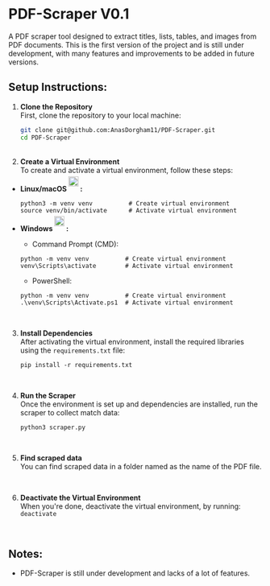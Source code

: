 # PDF-Scraper V0.1
A PDF scraper tool designed to extract titles, lists, tables, and images from PDF documents. This is the first version of the project and is still under development, with many features and improvements to be added in future versions.

## Setup Instructions:

1. **Clone the Repository** <br />
   First, clone the repository to your local machine:
   ```bash
   git clone git@github.com:AnasDorgham11/PDF-Scraper.git
   cd PDF-Scraper
   ```
      <br />
2. **Create a Virtual Environment** <br />
   To create and activate a virtual environment, follow these steps:
- **<div style="display: flex; align-items: bottom;"><span>Linux/macOS </span><a href="https://skillicons.dev"><img src="https://skillicons.dev/icons?i=linux&theme=light" alt="linux" width="20px" height="20px" style="position: relative; top: -10px;"/></a> :</div>** 
   ```
   python3 -m venv venv          # Create virtual environment
   source venv/bin/activate      # Activate virtual environment
   ```


- **<div style="display: flex; align-items: bottom;"><span>Windows </span><a href="https://skillicons.dev"><img src="https://skillicons.dev/icons?i=windows&theme=light" alt="Windows" width="20px" height="20px" style="position: relative; top: -10px;"/></a> :</div>** 
    - Command Prompt (CMD):
    ```
    python -m venv venv          # Create virtual environment
    venv\Scripts\activate        # Activate virtual environment
    ```
    - PowerShell:
    ```
    python -m venv venv          # Create virtual environment
    .\venv\Scripts\Activate.ps1  # Activate virtual environment
    ```
     <br />
3. **Install Dependencies**<br />
   After activating the virtual environment, install the required libraries using the ```requirements.txt``` file:
   ```
   pip install -r requirements.txt
   ```


   <br />
4. **Run the Scraper**<br />
   Once the environment is set up and dependencies are installed, run the scraper to collect match data:
   ```
   python3 scraper.py
   ```

   <br />
5. **Find scraped data**<br />
   You can find scraped data in a folder named as the name of the PDF file.

   <br />
6. **Deactivate the Virtual Environment**<br />
   When you're done, deactivate the virtual environment, by running:
   ```deactivate```

   <br />
## Notes:
   - PDF-Scraper is still under development and lacks of a lot of features.
